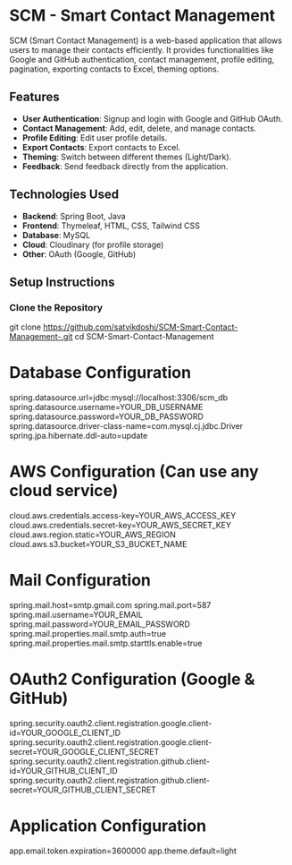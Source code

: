 # SCM - Smart Contact Management

SCM (Smart Contact Management) is a web-based application that allows users to manage their contacts efficiently. It provides functionalities like Google and GitHub authentication, contact management, profile editing, pagination, exporting contacts to Excel, theming options.

## Features

- **User Authentication**: Signup and login with Google and GitHub OAuth.
- **Contact Management**: Add, edit, delete, and manage contacts.
- **Profile Editing**: Edit user profile details.
- **Export Contacts**: Export contacts to Excel.
- **Theming**: Switch between different themes (Light/Dark).
- **Feedback**: Send feedback directly from the application.

## Technologies Used

- **Backend**: Spring Boot, Java
- **Frontend**: Thymeleaf, HTML, CSS, Tailwind CSS
- **Database**: MySQL
- **Cloud**: Cloudinary (for profile storage)
- **Other**: OAuth (Google, GitHub)

## Setup Instructions

### Clone the Repository
git clone https://github.com/satvikdoshi/SCM-Smart-Contact-Management-.git
cd SCM-Smart-Contact-Management


# Database Configuration
spring.datasource.url=jdbc:mysql://localhost:3306/scm_db
spring.datasource.username=YOUR_DB_USERNAME
spring.datasource.password=YOUR_DB_PASSWORD
spring.datasource.driver-class-name=com.mysql.cj.jdbc.Driver
spring.jpa.hibernate.ddl-auto=update

# AWS Configuration (Can use any cloud service)
cloud.aws.credentials.access-key=YOUR_AWS_ACCESS_KEY
cloud.aws.credentials.secret-key=YOUR_AWS_SECRET_KEY
cloud.aws.region.static=YOUR_AWS_REGION
cloud.aws.s3.bucket=YOUR_S3_BUCKET_NAME

# Mail Configuration
spring.mail.host=smtp.gmail.com
spring.mail.port=587
spring.mail.username=YOUR_EMAIL
spring.mail.password=YOUR_EMAIL_PASSWORD
spring.mail.properties.mail.smtp.auth=true
spring.mail.properties.mail.smtp.starttls.enable=true

# OAuth2 Configuration (Google & GitHub)
spring.security.oauth2.client.registration.google.client-id=YOUR_GOOGLE_CLIENT_ID
spring.security.oauth2.client.registration.google.client-secret=YOUR_GOOGLE_CLIENT_SECRET
spring.security.oauth2.client.registration.github.client-id=YOUR_GITHUB_CLIENT_ID
spring.security.oauth2.client.registration.github.client-secret=YOUR_GITHUB_CLIENT_SECRET

# Application Configuration
app.email.token.expiration=3600000
app.theme.default=light
